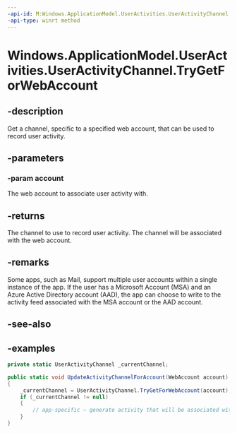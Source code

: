 ```yaml
---
-api-id: M:Windows.ApplicationModel.UserActivities.UserActivityChannel.TryGetForWebAccount(Windows.Security.Credentials.WebAccount)
-api-type: winrt method
---
```


<!-- Method syntax.
public UserActivityChannel UserActivityChannel.TryGetForWebAccount(WebAccount account)
-->

# Windows.ApplicationModel.UserActivities.UserActivityChannel.TryGetForWebAccount

## -description
Get a channel, specific to a specified web account, that can be used to record user activity.

## -parameters
### -param account
The web account to associate user activity with.

## -returns
The channel to use to record user activity. The channel will be associated with the web account.

## -remarks
Some apps, such as Mail, support multiple user accounts within a single instance of the app. If the user has a Microsoft Account (MSA) and an Azure Active Directory account (AAD), the app can choose to write to the activity feed associated with the MSA account or the AAD account.

## -see-also

## -examples
```csharp
private static UserActivityChannel _currentChannel;

public static void UpdateActivityChannelForAccount(WebAccount account)
{
    _currentChannel = UserActivityChannel.TryGetForWebAccount(account);
    if (_currentChannel != null)
    {
        // app-specific – generate activity that will be associated with the web account
    }
}
```
